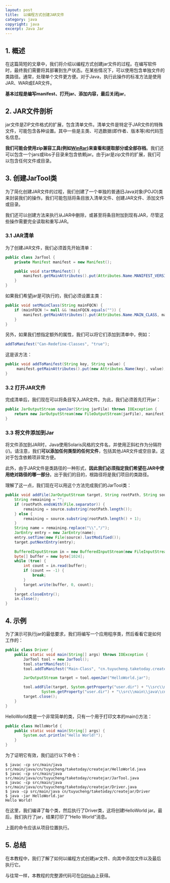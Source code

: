 ```yaml
---
layout: post
title:  以编程方式创建JAR文件
category: java
copyright: java
excerpt: Java Jar
---
```


## 1. 概述

在这篇简短的文章中，我们将介绍以编程方式创建jar文件的过程。在编写软件时，最终我们需要将其部署到生产状态。在某些情况下，可以使用包含单独文件的类路径。通常，处理单个文件更方便。对于Java，执行此操作的标准方法是使用JAR、WAR或EAR文件。

**基本过程是编写manifest、打开jar、添加内容，最后关闭jar**。

## 2. JAR文件剖析

jar文件是ZIP文件格式的扩展，包含清单文件。清单文件是特定于JAR文件的特殊文件，可能包含各种设置。其中一些是主类、可选数据(即作者、版本等)和代码签名信息。

**我们可能会使用zip兼容工具(例如[WinRar](https://www.baeldung.com/winrar.com))来查看和提取部分或全部存档**。我们还可以包含一个jars或libs子目录来包含依赖jar。由于jar是zip文件的扩展，我们可以包含任何文件或目录。

## 3. 创建JarTool类

为了简化创建JAR文件的过程，我们创建了一个单独的普通旧Java对象(POJO)类来封装我们的操作。我们可能包括将条目放入清单文件、创建JAR文件、添加文件或目录。

我们还可以创建方法来执行从JAR中删除，或甚至将条目附加到现有JAR，尽管这些操作需要完全读取和重写JAR。

### 3.1 JAR清单

为了创建JAR文件，我们必须首先开始清单：

```java
public class JarTool {
    private Manifest manifest = new Manifest();

    public void startManifest() {
        manifest.getMainAttributes().put(Attributes.Name.MANIFEST_VERSION, "1.0");
    }
}
```

如果我们希望jar是可执行的，我们必须设置主类：

```java
public void setMainClass(String mainFQCN) {
    if (mainFQCN != null && !mainFQCN.equals("")) {
        manifest.getMainAttributes().put(Attributes.Name.MAIN_CLASS, mainFQCN);
    }
}
```

另外，如果我们想指定额外的属性，我们可以将它们添加到清单中，例如：

```java
addToManifest("Can-Redefine-Classes", "true");
```

这是该方法：

```java
public void addToManifest(String key, String value) {
     manifest.getMainAttributes().put(new Attributes.Name(key), value);
}
```

### 3.2 打开JAR文件

完成清单后，我们现在可以将条目写入JAR文件。为此，我们必须首先打开jar：

```java
public JarOutputStream openJar(String jarFile) throws IOException {        
    return new JarOutputStream(new FileOutputStream(jarFile), manifest);
}
```

### 3.3 将文件添加到Jar

将文件添加到JAR时，Java使用Solaris风格的文件名，并使用正斜杠作为分隔符(/)。请注意，我们**可以添加任何类型的任何文件**，包括其他JAR文件或空目录。这对于包含依赖项非常方便。

此外，由于JAR文件是类路径的一种形式，**因此我们必须指定我们希望在JAR中使用绝对路径的哪一部分**。出于我们的目的，根路径将是我们项目的类路径。

理解了这一点，我们现在可以用这个方法完成我们的JarTool类：

```java
public void addFile(JarOutputStream target, String rootPath, String source) throws FileNotFoundException, IOException {
    String remaining = "";
    if (rootPath.endsWith(File.separator)) {
        remaining = source.substring(rootPath.length());
    } else {
        remaining = source.substring(rootPath.length() + 1);
    }
    String name = remaining.replace("\\","/");
    JarEntry entry = new JarEntry(name);
    entry.setTime(new File(source).lastModified());
    target.putNextEntry(entry);
    
    BufferedInputStream in = new BufferedInputStream(new FileInputStream(source));
    byte[] buffer = new byte[1024];
    while (true) {
        int count = in.read(buffer);
        if (count == -1) {
            break;
        }
        target.write(buffer, 0, count);
    }
    target.closeEntry();
    in.close();
}
```

## 4. 示例

为了演示可执行jar的最低要求，我们将编写一个应用程序类，然后看看它是如何工作的：

```java
public class Driver {
    public static void main(String[] args) throws IOException {
        JarTool tool = new JarTool();
        tool.startManifest();
        tool.addToManifest("Main-Class", "cn.tuyucheng.taketoday.createjar.HelloWorld");

        JarOutputStream target = tool.openJar("HelloWorld.jar");

        tool.addFile(target, System.getProperty("user.dir") + "\\src\\main\\java",
                System.getProperty("user.dir") + "\\src\\main\\java\\cn\\tuyucheng\\taketoday\\createjar\\HelloWorld.class");
        target.close();
    }
}
```

HelloWorld类是一个非常简单的类，只有一个用于打印文本的main()方法：

```java
public class HelloWorld {
    public static void main(String[] args) {
        System.out.println("Hello World!");
    }
}
```

为了证明它有效，我们运行以下命令：

```text
$ javac -cp src/main/java src/main/java/cn/tuyucheng/taketoday/createjar/HelloWorld.java
$ javac -cp src/main/java src/main/java/cn/tuyucheng/taketoday/createjar/JarTool.java
$ javac -cp src/main/java src/main/java/cn/tuyucheng/taketoday/createjar/Driver.java
$ java -cp src/main/java cn/tuyucheng/taketoday/createjar/Driver
$ java -jar HelloWorld.jar
Hello World!
```

在这里，我们编译了每个类，然后执行了Driver类，这将创建HelloWorld jar。最后，我们执行了jar，结果打印了“Hello World”消息。

上面的命令应该从项目位置执行。

## 5. 总结

在本教程中，我们了解了如何以编程方式创建jar文件、向其中添加文件以及最后执行它。

与往常一样，本教程的完整源代码可在[GitHub](https://github.com/tuyucheng7/taketoday-tutorial4j/tree/master/java-core-modules/java-jar)上获得。